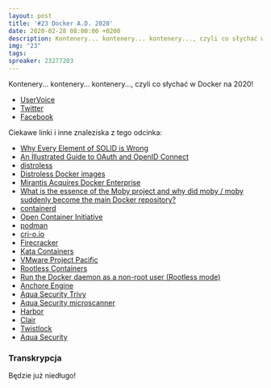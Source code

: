```yaml
---
layout: post
title: '#23 Docker A.D. 2020'
date: 2020-02-28 08:00:00 +0200
description: Kontenery... kontenery... kontenery..., czyli co słychać w Docker na 2020!
img: "23"
tags:
spreaker: 23277203
---
```

Kontenery... kontenery... kontenery..., czyli co słychać w Docker na 2020!

- [UserVoice](https://github.com/patoarchitekci/uservoice/issues)
- [Twitter](https://twitter.com/patoarchitekci)
- [Facebook](https://www.facebook.com/patoarchitekci/)

Ciekawe linki i inne znaleziska z tego odcinka:

- [Why Every Element of SOLID is Wrong](https://speakerdeck.com/tastapod/why-every-element-of-solid-is-wrong)
- [An Illustrated Guide to OAuth and OpenID Connect](https://developer.okta.com/blog/2019/10/21/illustrated-guide-to-oauth-and-oidc)
- [distroless](https://github.com/GoogleContainerTools/distroless)
- [Distroless Docker images](https://www.thoughtworks.com/radar/techniques/distroless-docker-images)
- [Mirantis Acquires Docker Enterprise](https://thenewstack.io/mirantis-acquires-docker-enterprise/)
- [What is the essence of the Moby project and why did moby / moby suddenly become the main Docker repository?](https://sudonull.com/post/70431-What-is-the-essence-of-the-Moby-project-and-why-did-moby-moby-suddenly-become-the-main-Docker-reposi)
- [containerd](https://containerd.io/)
- [Open Container Initiative](https://www.opencontainers.org/)
- [podman](https://podman.io/)
- [cri-o.io](https://cri-o.io/)
- [Firecracker](https://firecracker-microvm.github.io/)
- [Kata Containers](https://katacontainers.io/)
- [VMware Project Pacific](https://www.vmware.com/products/vsphere/projectpacific.html)
- [Rootless Containers](https://rootlesscontaine.rs/)
- [Run the Docker daemon as a non-root user (Rootless mode)](https://docs.docker.com/engine/security/rootless/)
- [Anchore Engine](https://anchore.com/opensource/)
- [Aqua Security Trivy](https://github.com/aquasecurity/trivy)
- [Aqua Security microscanner](https://github.com/aquasecurity/microscanner)
- [Harbor](https://goharbor.io/)
- [Clair](https://github.com/quay/clair)
- [Twistlock](https://www.twistlock.com/)
- [Aqua Security](https://www.aquasec.com/)

### Transkrypcja

Będzie już niedługo!